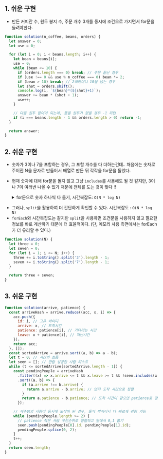 ## 1. 쉬운 구현

- 만든 커피잔 수, 원두 봉지 수, 주문 개수 3개를 동시에 조건으로 가지면서 for문을 돌려야한다.

```javascript
function solution(n_coffee, beans, orders) {
  let answer = 0;
  let use = 0;

  for (let i = 0; i < beans.length; i++) {
    let bean = beans[i];
    use = 0;
    while (bean <= 10) {
      if (orders.length === 0) break; // 주문 끝난 경우
      if (use !== 0 && use % n_coffee === 0) bean *= 2;
      if (bean > 10) break; // 2배했더니 10을 넘는 경우
      let shot = orders.shift();
      console.log(i, `${bean}*(${shot}+1)`);
      answer += bean * (shot + 1);
      use++;
    }

    // 다음 원두 뜯어야 되는데, 뜯을 원두가 없을 경우 -1 리턴
    if (i === beans.length - 1 && orders.length > 0) return -1;
  }

  return answer;
}
```

## 2. 쉬운 구현

- 숫자가 3이나 7을 포함하는 경우, 그 포함 개수를 다 더하는건데.. 처음에는 숫자로 주어진 N을 문자로 만들어서 배열로 만든 뒤 각각을 for문을 돌았다.
- 현재 숫자에 대해 for문을 돌지 않고 그냥 `includes`를 사용해도 될 것 같지만, 3이나 7이 여러번 나올 수 있기 때문에 전체를 도는 것이 맞다 !!
  <details>
    <summary>for문으로 숫자 하나씩 다 돌기, 시간복잡도: <code>O(N * log N)</code></summary>
    
    ```javascript
      function solution(N) {
        let three = 0;
        let seven = 0;
        for (let i = 1; i <= N; i++) {
          [...i.toString()].forEach((number) => {
            if (number === '3') three++;
            if (number === '7') seven++;
          });
        }
        return three + seven;
      }
    ```

</details>

- 그러나, `split`을 활용하여 더 간단하게 확인할 수 있다. 시간복잡도 : `O(N * log N)`
- `forEach`와 시간복잡도는 같지만 `split`을 사용하면 조건문을 사용하지 않고 필요한 정보를 바로 계산하기 대문에 더 효율적이다. (단, 메모리 사용 측면에서는 forEach가 더 유리할 수 있다.)

```javascript
function solution(N) {
  let three = 0;
  let seven = 0;
  for (let i = 1; i <= N; i++) {
    three += i.toString().split('3').length - 1;
    seven += i.toString().split('7').length - 1;
  }

  return three + seven;
}
```

## 3. 쉬운 구현

```javascript
function solution(arrive, patience) {
  const arriveHash = arrive.reduce((acc, x, i) => {
    acc.push({
      id: i, // 고유 아이디
      arrive: x, // 도착시간
      patience: patience[i], // 기다리는 시간
      leave: x + patience[i], // 떠난시간
    });
    return acc;
  }, []);
  const sortedArrive = arrive.sort((a, b) => a - b);
  let t = 0; // 시간의 흐름
  let seen = []; // 관람 성공한 사람 리스트
  while (t <= sortedArrive[sortedArrive.length - 1]) {
    const pendingPeople = arriveHash
      .filter((x) => x.arrive <= t && x.leave >= t && !seen.includes(x.id))
      .sort((a, b) => {
        if (a.arrive !== b.arrive) {
          return a.arrive - b.arrive; // 먼저 도착 시간으로 정렬
        }
        return a.patience - b.patience; // 도착 시간이 같으면 patience로 정렬
      });

    // 짝수명의 사람이 동시에 도착이 된 경우, 둘씩 짝지어서 다 빠르게 관람 가능
    while (pendingPeople.length >= 2) {
      // patience 작은 사람 우선순위로 정렬하고 앞에서 0,1 뽑기
      seen.push(pendingPeople[0].id, pendingPeople[1].id);
      pendingPeople.splice(0, 2);
    }
    t++;
  }
  return seen.length;
}
```
